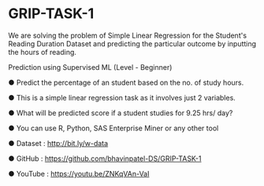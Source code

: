 # GRIP-TASK-1

We are solving the problem of Simple Linear Regression for the Student's Reading Duration Dataset 
and predicting the particular outcome by inputting the hours of reading.

Prediction using Supervised ML
(Level - Beginner)

● Predict the percentage of an student based on the no. of study hours.

● This is a simple linear regression task as it involves just 2 variables.

● What will be predicted score if a student studies for 9.25 hrs/ day?

● You can use R, Python, SAS Enterprise Miner or any other tool

● Dataset : http://bit.ly/w-data

● GitHub  : https://github.com/bhavinpatel-DS/GRIP-TASK-1

● YouTube : https://youtu.be/ZNKqVAn-VaI
